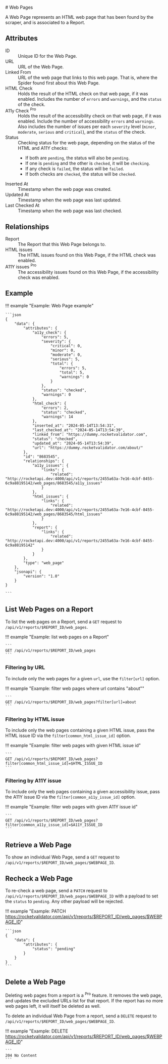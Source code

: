 # Web Pages

A Web Page represents an HTML web page that has been found by the scraper, and is associated to a Report.

## Attributes

<dl>
  <dt>ID</dt>
  <dd>Unique ID for the Web Page.</dd>

  <dt>URL</dt>
  <dd>URL of the Web Page.</dd>

  <dt>Linked From</dt>
  <dd>URL of the web page that links to this web page. That is, where the Spider found first about this Web Page.</dd>

  <dt>HTML Check</dt>
  <dd>Holds the result of the HTML check on that web page, if it was enabled. Includes the number of <code>errors</code> and <code>warnings</code>, and the <code>status</code> of the check.</dd>

  <dt>A11y Check <sup class="badge-pro">Pro</sup></dt>
  <dd>Holds the result of the accessibility check on that web page, if it was enabled.
  Include the number of accessibility <code>errors</code> and <code>warnings</code>. Also includes the number of issues per each <code>severity</code> level (<code>minor</code>, <code>moderate</code>, <code>serious</code> and <code>critical</code>), and the <code>status</code> of the check.</dd>

  <dt>Status</dt>
  <dd>Checking status for the web page, depending on the status of the HTML and A11Y checks:
   <ul>
     <li>If both are <code>pending</code>, the status will also be <code>pending</code>.</li>
     <li>If one is <code>pending</code> and the other is <code>checked</code>, it will be <code>checking</code>.</li>
     <li>If any check is <code>failed</code>, the status will be <code>failed</code>.</li>
     <li>If both checks are <code>checked</code>, the status will be <code>checked</code>.</li>
    </ul>
  </dd>

  <dt>Inserted At</dt>
  <dd>Timestamp when the web page was created.</dd>

  <dt>Updated At</dt>
  <dd>Timestamp when the web page was last updated.</dd>
    
  <dt>Last Checked At</dt>
  <dd>Timestamp when the web page was last checked.</dd>
</dl>

## Relationships

<dl>
  <dt>Report</dt>
  <dd>The Report that this Web Page belongs to.</dd>

  <dt>HTML issues</dt>
  <dd>The HTML issues found on this Web Page, if the HTML check was enabled.</dd>

  <dt>A11Y issues <sup class="badge-pro">Pro</sup></dt>
  <dd>The accessibility issues found on this Web Page, if the accessibility check was enabled.</dd>
</dl>

## Example

!!! example "Example: Web Page example"

    ```json
    {
        "data": {
            "attributes": {
                "a11y_check": {
                    "errors": 5,
                    "severity": {
                        "critical": 0,
                        "minor": 0,
                        "moderate": 0,
                        "serious": 5,
                        "total": {
                            "errors": 5,
                            "total": 5,
                            "warnings": 0
                        }
                    },
                    "status": "checked",
                    "warnings": 0
                },
                "html_check": {
                    "errors": 2,
                    "status": "checked",
                    "warnings": 14
                },
                "inserted_at": "2024-05-14T13:54:31",
                "last_checked_at": "2024-05-14T13:54:39",
                "linked_from": "https://dummy.rocketvalidator.com",
                "status": "checked",
                "updated_at": "2024-05-14T13:54:39",
                "url": "https://dummy.rocketvalidator.com/about/"
            },
            "id": "8683545",
            "relationships": {
                "a11y_issues": {
                    "links": {
                        "related": "http://rocketapi.dev:4000/api/v1/reports/2455a63a-7e16-4cbf-8455-6c9a88195142/web_pages/8683545/a11y_issues"
                    }
                },
                "html_issues": {
                    "links": {
                        "related": "http://rocketapi.dev:4000/api/v1/reports/2455a63a-7e16-4cbf-8455-6c9a88195142/web_pages/8683545/html_issues"
                    }
                },
                "report": {
                    "links": {
                        "related": "http://rocketapi.dev:4000/api/v1/reports/2455a63a-7e16-4cbf-8455-6c9a88195142"
                    }
                }
            },
            "type": "web_page"
        },
        "jsonapi": {
            "version": "1.0"
        }
    }
  
    ```

## List Web Pages on a Report

To list the web pages on a Report, send a `GET` request to `/api/v1/reports/$REPORT_ID/web_pages`.

!!! example "Example: list web pages on a Report"

    ```
    GET /api/v1/reports/$REPORT_ID/web_pages
    ```

### Filtering by URL

To include only the web pages for a given `url`, use the `filter[url]` option.

!!! example "Example: filter web pages where url contains "about""

    ```
    GET /api/v1/reports/$REPORT_ID/web_pages?filter[url]=about
    ```

### Filtering by HTML issue

To include only the web pages containing a given HTML issue, pass the HTML issue ID via the `filter[common_html_issue_id]` option.

!!! example "Example: filter web pages with given HTML issue id"

    ```
    GET /api/v1/reports/$REPORT_ID/web_pages?filter[common_html_issue_id]=$HTML_ISSUE_ID
    ```

### Filtering by A11Y issue

To include only the web pages containing a given accessibility issue, pass the A11Y issue ID via the `filter[common_a11y_issue_id]` option.

!!! example "Example: filter web pages with given A11Y issue id"

    ```
    GET /api/v1/reports/$REPORT_ID/web_pages?filter[common_a11y_issue_id]=$A11Y_ISSUE_ID
    ```

## Retrieve a Web Page

To show an individual Web Page, send a `GET` request to `/api/v1/reports/$REPORT_ID/web_pages/$WEBPAGE_ID`.

## Recheck a Web Page

To re-check a web page, send a `PATCH` request to `/api/v1/reports/$REPORT_ID/web_pages/$WEBPAGE_ID` with a payload to set the `status` to `pending`. Any other payload will be rejected.

!!! example "Example: PATCH https://rocketvalidator.com/api/v1/reports/$REPORT_ID/web_pages/$WEBPAGE_ID"

    ```json
    {
        "data": {
            "attributes": {
                "status": "pending"
            }
        }
    }
    ```

## Delete a Web Page

Deleting web pages from a report is a <sup class="badge-pro">Pro</sup> feature. It removes the web page, and updates the excluded URLs list for that report. If the report has no more web pages left, it will itself be deleted as well.

To delete an individual Web Page from a report, send a `DELETE` request to `/api/v1/reports/$REPORT_ID/web_pages/$WEBPAGE_ID`.

!!! example "Example: DELETE https://rocketvalidator.com/api/v1/reports/$REPORT_ID/web_pages/$WEBPAGE_ID"

    ```
    204 No Content
    ```

